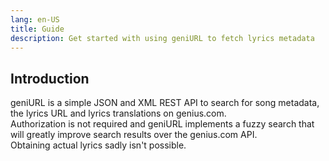 ```yaml
---
lang: en-US
title: Guide
description: Get started with using geniURL to fetch lyrics metadata
---
```


## Introduction
geniURL is a simple JSON and XML REST API to search for song metadata, the lyrics URL and lyrics translations on genius.com.  
Authorization is not required and geniURL implements a fuzzy search that will greatly improve search results over the genius.com API.  
Obtaining actual lyrics sadly isn't possible.
